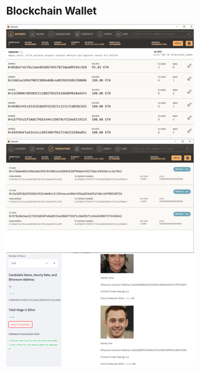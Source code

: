 # Blockchain Wallet

![hOMEWORK](./Account.PNG)
![hOMEWORK](./Transactions.PNG)
![hOMEWORK](./Hash.PNG)
